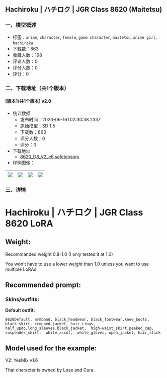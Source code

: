 ## Hachiroku |  ハチロク | JGR Class 8620  (Maitetsu)
### 一、模型概述

- 标签：`anime`, `character`, `female`, `game character`, `maitetsu`, `anime girl`, `hachiroku`
- 下载数：863
- 收藏人数：198
- 评论人数：0
- 评分人数：0
- 评分：0

### 二、下载地址（共1个版本）

#### [版本1/共1个版本] v2.0

- 统计数据
  - 发布时间：2023-06-16T02:30:38.233Z
  - 原始模型：SD 1.5
  - 下载数：863
  - 评分人数：0
  - 评分：0
- 下载地址
  - [8620_D8_V2_e6.safetensors](https://civitai.com/api/download/models/96973)
- 样例图像：

| <img src="https://image.civitai.com/xG1nkqKTMzGDvpLrqFT7WA/abb57250-1069-4aff-8819-aa57d0212196/width=450/1161571.jpeg" /> | <img src="https://image.civitai.com/xG1nkqKTMzGDvpLrqFT7WA/464d7b87-4ebb-44a9-9890-3b2965be92d6/width=450/1161573.jpeg" /> | <img src="https://image.civitai.com/xG1nkqKTMzGDvpLrqFT7WA/e5e4fd75-f780-4d20-9f71-2157bec3238a/width=450/1161556.jpeg" /> | <img src="https://image.civitai.com/xG1nkqKTMzGDvpLrqFT7WA/54ed722b-c460-4d19-b305-3c3cf995c5c3/width=450/1161554.jpeg" /> |
| ---- | ---- | ---- | ---- |


### 三、详情
<h1 id="heading-2321">Hachiroku | ハチロク | JGR Class 8620<strong><span style="color:rgb(32, 33, 34)"> </span></strong>LoRA</h1><p></p><p></p><h2 id="heading-2948">Weight:</h2><p>Recommanded weight 0.8-1.0 (I only tested it at 1.0)</p><p>You won't have to use a lower weight than 1.0 unless you want to use multiple LoRAs</p><p></p><h2 id="heading-2949">Recommended prompt:</h2><p></p><h3 id="heading-2950">Skins/outfits:</h3><p><strong>Default outfit:</strong></p><pre><code>8620Default, armband, black_headwear, black_footwear,knee_boots,  black_skirt, cropped_jacket, hair_rings, half_updo,long_sleeves,black_jacket,  high-waist_skirt,peaked_cap,    suspender_skirt,  white_ascot,  white_gloves, open_jacket, hair_stick</code></pre><p></p><p></p><h2 id="heading-2951">Model used for the example:</h2><p></p><p>V2: YesMix v1.6</p><p></p><p><span style="color:rgb(0, 0, 0)">That character is owned by Lose and Cura.</span></p>